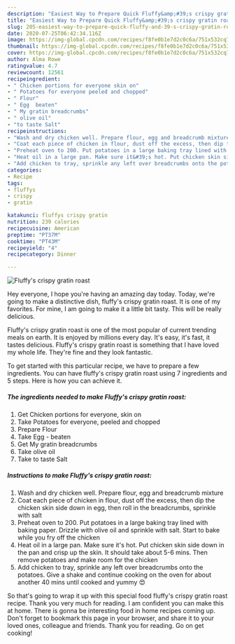 ```yaml
---
description: "Easiest Way to Prepare Quick Fluffy&amp;#39;s crispy gratin roast"
title: "Easiest Way to Prepare Quick Fluffy&amp;#39;s crispy gratin roast"
slug: 205-easiest-way-to-prepare-quick-fluffy-and-39-s-crispy-gratin-roast
date: 2020-07-25T06:42:34.116Z
image: https://img-global.cpcdn.com/recipes/f8fe0b1e7d2c0c6a/751x532cq70/fluffys-crispy-gratin-roast-recipe-main-photo.jpg
thumbnail: https://img-global.cpcdn.com/recipes/f8fe0b1e7d2c0c6a/751x532cq70/fluffys-crispy-gratin-roast-recipe-main-photo.jpg
cover: https://img-global.cpcdn.com/recipes/f8fe0b1e7d2c0c6a/751x532cq70/fluffys-crispy-gratin-roast-recipe-main-photo.jpg
author: Alma Rowe
ratingvalue: 4.7
reviewcount: 12561
recipeingredient:
- " Chicken portions for everyone skin on"
- " Potatoes for everyone peeled and chopped"
- " Flour"
- " Egg  beaten"
- " My gratin breadcrumbs"
- " olive oil"
- "to taste Salt"
recipeinstructions:
- "Wash and dry chicken well. Prepare flour, egg and breadcrumb mixture"
- "Coat each piece of chicken in flour, dust off the excess, then dip the chicken skin side down in egg, then roll in the breadcrumbs, sprinkle with salt"
- "Preheat oven to 200. Put potatoes in a large baking tray lined with baking paper. Drizzle with olive oil and sprinkle with salt. Start to bake while you fry off the chicken"
- "Heat oil in a large pan. Make sure it&#39;s hot. Put chicken skin side down in the pan and crisp up the skin. It should take about 5-6 mins. Then remove potatoes and make room for the chicken"
- "Add chicken to tray, sprinkle any left over breadcrumbs onto the potatoes. Give a shake and continue cooking on the oven for about another 40 mins until cooked and yummy 😍"
categories:
- Recipe
tags:
- fluffys
- crispy
- gratin

katakunci: fluffys crispy gratin 
nutrition: 239 calories
recipecuisine: American
preptime: "PT37M"
cooktime: "PT43M"
recipeyield: "4"
recipecategory: Dinner

---
```



![Fluffy&#39;s crispy gratin roast](https://img-global.cpcdn.com/recipes/f8fe0b1e7d2c0c6a/751x532cq70/fluffys-crispy-gratin-roast-recipe-main-photo.jpg)

Hey everyone, I hope you're having an amazing day today. Today, we're going to make a distinctive dish, fluffy&#39;s crispy gratin roast. It is one of my favorites. For mine, I am going to make it a little bit tasty. This will be really delicious.



Fluffy&#39;s crispy gratin roast is one of the most popular of current trending meals on earth. It is enjoyed by millions every day. It's easy, it's fast, it tastes delicious. Fluffy&#39;s crispy gratin roast is something that I have loved my whole life. They're fine and they look fantastic.


To get started with this particular recipe, we have to prepare a few ingredients. You can have fluffy&#39;s crispy gratin roast using 7 ingredients and 5 steps. Here is how you can achieve it.

<!--inarticleads1-->

##### The ingredients needed to make Fluffy&#39;s crispy gratin roast:

1. Get  Chicken portions for everyone, skin on
1. Take  Potatoes for everyone, peeled and chopped
1. Prepare  Flour
1. Take  Egg - beaten
1. Get  My gratin breadcrumbs
1. Take  olive oil
1. Take to taste Salt




<!--inarticleads2-->

##### Instructions to make Fluffy&#39;s crispy gratin roast:

1. Wash and dry chicken well. Prepare flour, egg and breadcrumb mixture
1. Coat each piece of chicken in flour, dust off the excess, then dip the chicken skin side down in egg, then roll in the breadcrumbs, sprinkle with salt
1. Preheat oven to 200. Put potatoes in a large baking tray lined with baking paper. Drizzle with olive oil and sprinkle with salt. Start to bake while you fry off the chicken
1. Heat oil in a large pan. Make sure it&#39;s hot. Put chicken skin side down in the pan and crisp up the skin. It should take about 5-6 mins. Then remove potatoes and make room for the chicken
1. Add chicken to tray, sprinkle any left over breadcrumbs onto the potatoes. Give a shake and continue cooking on the oven for about another 40 mins until cooked and yummy 😍




So that's going to wrap it up with this special food fluffy&#39;s crispy gratin roast recipe. Thank you very much for reading. I am confident you can make this at home. There is gonna be interesting food in home recipes coming up. Don't forget to bookmark this page in your browser, and share it to your loved ones, colleague and friends. Thank you for reading. Go on get cooking!
